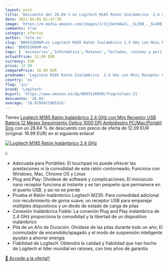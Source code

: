 ```yaml
---
layout: post
title: 'Descuento del 28.84 % en Logitech M185 Ratón Inalámbrico  2.4 GHz'
date: 2021-05-05 01:47:39
image: 'https://m.media-amazon.com/images/I/31jOetmDwCL._SL500_._SL400_.jpg'
comments: true
category: ofertas
author: 'tole.es'
slug: 'B00552K0GM-es Logitech M185 Ratón Inalámbrico 2.4 GHz con Mini Receptor...'
sku: 'B00552K0GM-es'
tags: [ 'Accesorios','Informática','Ratones','Teclados, ratones y periféricos de entrada','logitech','ratón', ]
actualPrice: 12.09 EUR
currency: EUR
price: 12.09
comparePrice: 16.99 EUR
prodname: 'Logitech M185 Ratón Inalámbrico  2.4 GHz con Mini Receptor USB  Batería 12 Meses  Seguimiento Óptico 1000 DPI  Ambidiestro  PC/Mac/Portátil  Gris'
country: 'es'
flag: '🇪🇸'
brand: 'Logitech'
buyurl: 'https://www.amazon.es/dp/B00552K0GM/?tag=tolees-21'
descuento: '28.84'
average: '10.9199421965316'
---
```


Tienes [Logitech M185 Ratón Inalámbrico  2.4 GHz con Mini Receptor USB  Batería 12 Meses  Seguimiento Óptico 1000 DPI  Ambidiestro  PC/Mac/Portátil  Gris](https://www.amazon.es/dp/B00552K0GM/?tag=tolees-21) con un 28.84 % de descuento con precio de oferta de 12.09 EUR (original: 16.99 EUR) en el siguiente enlace!

[![Logitech M185 Ratón Inalámbrico  2.4 GHz](https://m.media-amazon.com/images/I/31jOetmDwCL._SL500_._SL400_.jpg)](https://www.amazon.es/dp/B00552K0GM/?tag=tolees-21)

ℹ️:

- Adecuada para Portátiles: El touchpad no puede ofrecer las prestaciones ni la comodidad de este ratón contorneado; Funciona con Windows, Mac, Chrome OS y Linux
- Plug and Play: Olvídese de software y complicaciones; El minúsculo nano receptor funciona al instante y es tan pequeño que permanece en el puerto USB, y así no se pierde
- Prueba el Ratón Inalámbrico Logitech M235: Para comodidad adicional con recubrimiento de goma suave, un receptor USB para emparejar múltiples dispositivos y un diodo de estado de carga de pilas
- Conexión Inalámbrica Fiable: La conexión Plug and Play inalámbrica de 2,4 GHz proporciona la comodidad y la libertad de un dispositivo inalámbrico
- Pila de un Año de Duración: Olvídese de las pilas durante todo un año; El conmutador de encendido/apagado y el modo de suspensión inteligente ayudan a ahorrar energía
- Fiabilidad de Logitech: Obtendrá la calidad y fiabilidad que han hecho de Logitech el líder mundial en ratones, con tres años de garantía

[🛒 Accede a la oferta!!](https://www.amazon.es/dp/B00552K0GM/?tag=tolees-21)
